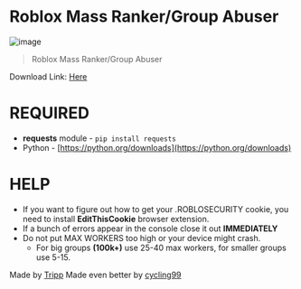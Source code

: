 # Roblox Mass Ranker/Group Abuser
![image](https://github.com/user-attachments/assets/8ea76a12-a773-4761-a8ac-b57bd51b469a)



> Roblox Mass Ranker/Group Abuser

Download Link: [Here](https://github.com/cycling99/robloxgroupabuser/blob/main/mass%20ranker.py)

# REQUIRED
- **requests** module - `pip install requests`
- Python - [https://python.org/downloads](https://python.org/downloads)

# HELP
- If you want to figure out how to get your .ROBLOSECURITY cookie, you need to install **EditThisCookie** browser extension.
- If a bunch of errors appear in the console close it out **IMMEDIATELY**
- Do not put MAX WORKERS too high or your device might crash.
  - For big groups **(100k+)** use 25-40 max workers, for smaller groups use 5-15.

Made by [Tripp](https://github.com/Tripp-omg)
Made even better by [cycling99](https://github.com/cycling99)
